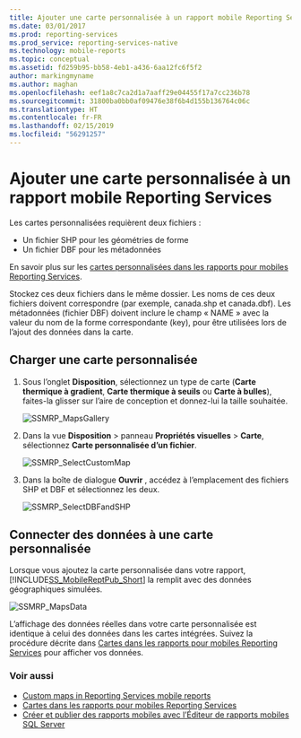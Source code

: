 ```yaml
---
title: Ajouter une carte personnalisée à un rapport mobile Reporting Services | Microsoft Docs
ms.date: 03/01/2017
ms.prod: reporting-services
ms.prod_service: reporting-services-native
ms.technology: mobile-reports
ms.topic: conceptual
ms.assetid: fd259b95-bb58-4eb1-a436-6aa12fc6f5f2
author: markingmyname
ms.author: maghan
ms.openlocfilehash: eef1a8c7ca2d1a7aaff29e04455f17a7cc236b78
ms.sourcegitcommit: 31800ba0bb0af09476e38f6b4d155b136764c06c
ms.translationtype: HT
ms.contentlocale: fr-FR
ms.lasthandoff: 02/15/2019
ms.locfileid: "56291257"
---
```

# <a name="add-a-custom-map-to-a-reporting-services-mobile-report"></a>Ajouter une carte personnalisée à un rapport mobile Reporting Services
Les cartes personnalisées requièrent deux fichiers :  
* Un fichier SHP pour les géométries de forme  
* Un fichier DBF pour les métadonnées  
  
En savoir plus sur les [cartes personnalisées dans les rapports pour mobiles Reporting Services](../../reporting-services/mobile-reports/custom-maps-in-reporting-services-mobile-reports.md).  
  
Stockez ces deux fichiers dans le même dossier. Les noms de ces deux fichiers doivent correspondre (par exemple, canada.shp et canada.dbf). Les métadonnées (fichier DBF) doivent inclure le champ « NAME » avec la valeur du nom de la forme correspondante (key), pour être utilisées lors de l’ajout des données dans la carte.   
  
## <a name="load-a-custom-map"></a>Charger une carte personnalisée  
  
1. Sous l’onglet **Disposition**, sélectionnez un type de carte (**Carte thermique à gradient**, **Carte thermique à seuils** ou **Carte à bulles**), faites-la glisser sur l’aire de conception et donnez-lui la taille souhaitée.  
  
   ![SSMRP_MapsGallery](../../reporting-services/mobile-reports/media/ssmrp-mapsgallery.png)  
  
2. Dans la vue **Disposition** > panneau **Propriétés visuelles** > **Carte**, sélectionnez **Carte personnalisée d’un fichier**.   
  
   ![SSMRP_SelectCustomMap](../../reporting-services/mobile-reports/media/ssmrp-selectcustommap.png)  
  
3. Dans la boîte de dialogue **Ouvrir** , accédez à l’emplacement des fichiers SHP et DBF et sélectionnez les deux.   
  
   ![SSMRP_SelectDBFandSHP](../../reporting-services/mobile-reports/media/ssmrp-selectdbfandshp.png)  
  
## <a name="connect-data-to-a-custom-map"></a>Connecter des données à une carte personnalisée  
Lorsque vous ajoutez la carte personnalisée dans votre rapport, [!INCLUDE[SS_MobileReptPub_Short](../../includes/ss-mobilereptpub-short.md)] la remplit avec des données géographiques simulées.  
  
![SSMRP_MapsData](../../reporting-services/mobile-reports/media/ssmrp-mapsdata.png)  
  
L’affichage des données réelles dans votre carte personnalisée est identique à celui des données dans les cartes intégrées. Suivez la procédure décrite dans [Cartes dans les rapports pour mobiles Reporting Services](../../reporting-services/mobile-reports/maps-in-reporting-services-mobile-reports.md) pour afficher vos données.  
  
### <a name="see-also"></a>Voir aussi  
- [Custom maps in Reporting Services mobile reports](../../reporting-services/mobile-reports/custom-maps-in-reporting-services-mobile-reports.md)  
- [Cartes dans les rapports pour mobiles Reporting Services](../../reporting-services/mobile-reports/maps-in-reporting-services-mobile-reports.md)  
- [Créer et publier des rapports mobiles avec l’Éditeur de rapports mobiles SQL Server](../../reporting-services/mobile-reports/create-mobile-reports-with-sql-server-mobile-report-publisher.md)   
  
  
  
  
